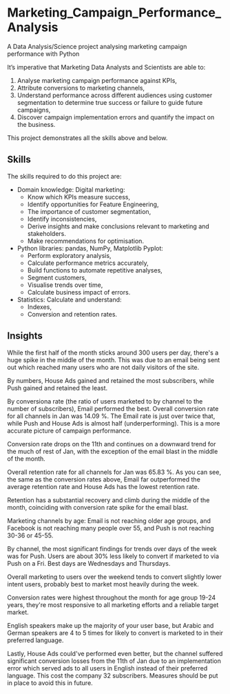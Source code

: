# Marketing_Campaign_Performance_Analysis
A Data Analysis/Science project analysing marketing campaign performance with Python

It’s imperative that Marketing Data Analysts and Scientists are able to:

1. Analyse marketing campaign performance against KPIs,
2. Attribute conversions to marketing channels,
3. Understand performance across different audiences using customer segmentation to determine true success or failure to guide future campaigns,
4. Discover campaign implementation errors and quantify the impact on the business.

This project demonstrates all the skills above and below.

## Skills

The skills required to do this project are:

- Domain knowledge: Digital marketing:
    - Know which KPIs measure success,
    - Identify opportunities for Feature Engineering,
    - The importance of customer segmentation,
    - Identify inconsistencies,
    - Derive insights and make conclusions relevant to marketing and stakeholders.
    - Make recommendations for optimisation.
- Python libraries: pandas, NumPy, Matplotlib Pyplot:
    - Perform exploratory analysis,
    - Calculate performance metrics accurately,
    - Build functions to automate repetitive analyses,
    - Segment customers,
    - Visualise trends over time,
    - Calculate business impact of errors.
- Statistics: Calculate and understand:
    - Indexes,
    - Conversion and retention rates.
    
## Insights

While the first half of the month sticks around 300 users per day, there's a huge spike in the middle of the month. This was due to an email being sent out which reached many users who are not daily visitors of the site. 

By numbers, House Ads gained and retained the most subscribers, while Push gained and retained the least.

By conversiona rate (the ratio of users marketed to by channel to the number of subscribers), Email performed the best. Overall conversion rate for all channels in Jan was 14.09 %. The Email rate is just over twice that, while Push and House Ads is almost half (underperforming). This is a more accurate picture of campaign performance.

Conversion rate drops on the 11th and continues on a downward trend for the much of rest of Jan, with the exception of the email blast in the middle of the month.

Overall retention rate for all channels for Jan was 65.83 %. As you can see, the same as the conversion rates above, Email far outperformed the average retention rate and House Ads has the lowest retention rate.

Retention has a substantial recovery and climb during the middle of the month, coinciding with conversion rate spike for the email blast.

Marketing channels by age: Email is not reaching older age groups, and Facebook is not reaching many people over 55, and Push is not reaching 30-36 or 45-55.

By channel, the most significant findings for trends over days of the week was for Push. Users are about 30% less likely to convert if marketed to via Push on a Fri. Best days are Wednesdays and Thursdays. 

Overall marketing to users over the weekend tends to convert slightly lower intent users, probably best to market most heavily during the week.

Conversion rates were highest throughout the month for age group 19-24 years, they're most responsive to all marketing efforts and a reliable target market.

English speakers make up the majority of your user base, but Arabic and German speakers are 4 to 5 times for likely to convert is marketed to in their preferred language.

Lastly, House Ads could've performed even better, but the channel suffered significant conversion losses from the 11th of Jan due to an implementation error which served ads to all users in English instead of their preferred language. This cost the company 32 subscribers. Measures should be put in place to avoid this in future.
